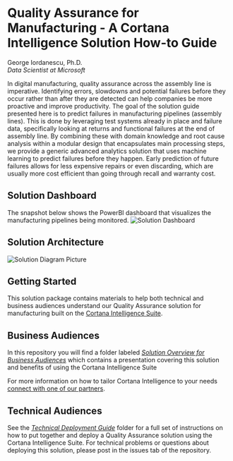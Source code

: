 # Quality Assurance for Manufacturing - A Cortana Intelligence Solution How-to Guide

George Iordanescu, Ph.D.<br/>
*Data Scientist at Microsoft*

In digital manufacturing, quality assurance across the assembly line is imperative. Identifying errors, slowdowns and potential failures before they occur rather than after they are detected can help companies be more proactive and improve productivity. The goal of the solution guide presented here is to predict failures in manufacturing pipelines (assembly lines).  This is done by leveraging test systems already in place and failure data, specifically looking at returns and functional failures at the end of assembly line. By combining these with domain knowledge and root cause analysis within a modular design that encapsulates main processing steps, we provide a generic advanced analytics solution that uses machine learning to predict failures before they happen. Early prediction of future failures allows for less expensive repairs or even discarding, which are usually more cost efficient than going through recall and warranty cost.

## Solution Dashboard
The snapshot below shows the PowerBI dashboard that visualizes the manufacturing pipelines being monitored. 
![Solution Dashboard](https://cloud.githubusercontent.com/assets/16708375/19904139/5cacc6e8-a069-11e6-830c-d42c3a94e678.png)

## Solution Architecture
![Solution Diagram Picture](https://cloud.githubusercontent.com/assets/16708375/19936489/737d2cd0-a115-11e6-958c-faad17e4756a.png)

## Getting Started

This solution package contains materials to help both technical and business audiences understand our Quality Assurance solution for manufacturing built on the [Cortana Intelligence Suite](https://www.microsoft.com/en-us/server-cloud/cortana-intelligence-suite/Overview.aspx).

## Business Audiences

In this repository you will find a folder labeled [*Solution Overview for Business Audiences*](https://github.com/Azure/cortana-intelligence-quality-assurance-manufacturing/blob/master/Solution%20Overview%20for%20Business%20Audiences) which contains a  presentation covering this solution and benefits of using the Cortana Intelligence Suite

For more information on how to tailor Cortana Intelligence to your needs [connect with one of our partners](http://aka.ms/CISFindPartner).

## Technical Audiences

See the [*Technical Deployment Guide*](https://github.com/Azure/cortana-intelligence-quality-assurance-manufacturing/tree/master/Technical%20Deployment%20Guide) folder for a full set of instructions on how to put together and deploy a Quality Assurance solution using the Cortana Intelligence Suite. For technical problems or questions about deploying this solution, please post in the issues tab of the repository.
